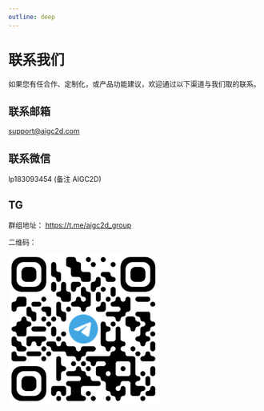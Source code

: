 ```yaml
---
outline: deep
---
```


# 联系我们
如果您有任合作、定制化，或产品功能建议，欢迎通过以下渠道与我们取的联系。


## 联系邮箱

support@aigc2d.com

## 联系微信

lp183093454 (备注 AIGC2D)


## TG

群组地址： https://t.me/aigc2d_group

二维码：

<img src="/assets/aigc2d-tg-qr.png" alt="TG" width="300px">
